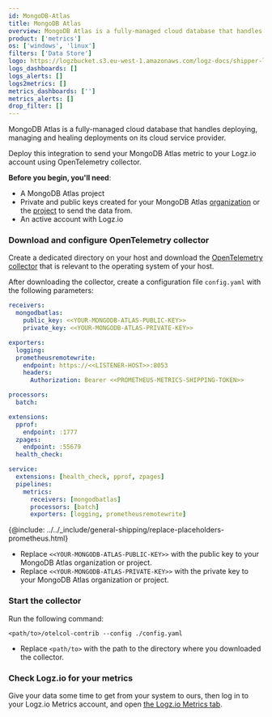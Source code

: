 ```yaml
---
id: MongoDB-Atlas
title: MongoDB Atlas
overview: MongoDB Atlas is a fully-managed cloud database that handles deploying, managing and healing deployments on its cloud service provider.  
product: ['metrics']
os: ['windows', 'linux']
filters: ['Data Store']
logo: https://logzbucket.s3.eu-west-1.amazonaws.com/logz-docs/shipper-logos/mongoatlas-logo.png
logs_dashboards: []
logs_alerts: []
logs2metrics: []
metrics_dashboards: ['']
metrics_alerts: []
drop_filter: []
---
```



MongoDB Atlas is a fully-managed cloud database that handles deploying, managing and healing deployments on its cloud service provider.  

Deploy this integration to send your MongoDB Atlas metric to your Logz.io account using OpenTelemetry collector.



**Before you begin, you'll need**:

* A MongoDB Atlas project
* Private and public keys created for your MongoDB Atlas [organization](https://docs.atlas.mongodb.com/tutorial/configure-api-access/organization/create-one-api-key/) or the [project](https://docs.atlas.mongodb.com/tutorial/configure-api-access/project/create-one-api-key/) to send the data from.
* An active account with Logz.io

 

### Download and configure OpenTelemetry collector

Create a dedicated directory on your host and download the [OpenTelemetry collector](https://github.com/open-telemetry/opentelemetry-collector/releases/tag/v0.60.0) that is relevant to the operating system of your host.

After downloading the collector, create a configuration file `config.yaml` with the following parameters:

```yaml
receivers:
  mongodbatlas:
    public_key: <<YOUR-MONGODB-ATLAS-PUBLIC-KEY>>
    private_key: <<YOUR-MONGODB-ATLAS-PRIVATE-KEY>>

exporters:
  logging:
  prometheusremotewrite:
    endpoint: https://<<LISTENER-HOST>>:8053
    headers:
      Authorization: Bearer <<PROMETHEUS-METRICS-SHIPPING-TOKEN>>

processors:
  batch:

extensions:
  pprof:
    endpoint: :1777
  zpages:
    endpoint: :55679
  health_check:

service:
  extensions: [health_check, pprof, zpages]
  pipelines:
    metrics:
      receivers: [mongodbatlas]
      processors: [batch]
      exporters: [logging, prometheusremotewrite]
```

{@include: ../../_include/general-shipping/replace-placeholders-prometheus.html}
* Replace `<<YOUR-MONGODB-ATLAS-PUBLIC-KEY>>` with the public key to your MongoDB Atlas organization or project.
* Replace `<<YOUR-MONGODB-ATLAS-PRIVATE-KEY>>` with the private key to your MongoDB Atlas organization or project.

### Start the collector

Run the following command:

```shell
<path/to>/otelcol-contrib --config ./config.yaml
```

* Replace `<path/to>` with the path to the directory where you downloaded the collector.

### Check Logz.io for your metrics

Give your data some time to get from your system to ours, then log in to your Logz.io Metrics account, and open [the Logz.io Metrics tab](https://app.logz.io/#/dashboard/metrics/).


 
